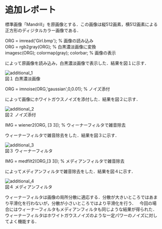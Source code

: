 # 追加レポート　　
標準画像「Mandrill」を原画像とする．この画像は縦512画素，横512画素による正方形のディジタルカラー画像である．

ORG = imread('Girl.bmp'); % 画像の読み込み  
ORG = rgb2gray(ORG); % 白黒濃淡画像に変換  
imagesc(ORG); colormap(gray); colorbar; % 画像の表示  

によって原画像を読み込み，白黒濃淡画像で表示した．結果を図１に示す．

![additional_1](https://github.com/dolphinhardcore/kadai/blob/master/image/additional_1.png)  
図１ 白黒濃淡画像

ORG = imnoise(ORG,'gaussian',0,0.01); % ノイズ添付  

によって画像にホワイトガウスノイズを添付した．結果を図２に示す． 

![additional_2](https://github.com/dolphinhardcore/kadai/blob/master/image/additional_2.png)  
図２ ノイズ添付

IMG = wiener2(ORG, [3 3]); % ウィーナーフィルタで雑音除去

ウィーナーフィルタで雑音除去をした．結果を図３に示す． 

![additional_3](https://github.com/dolphinhardcore/kadai/blob/master/image/additional_3.png)  
図３ ウィーナーフィルタ

IMG = medfilt2(ORG,[3 3]); % メディアンフィルタで雑音除去  

によってメディアンフィルタで雑音除去をした．結果を図４に示す． 

![additional_4](https://github.com/dolphinhardcore/kadai/blob/master/image/additional_4.png)  
図４ メディアンフィルタ

ウィーナーフィルタは画像の局所分散に適応する．分散が大きいところではあまり平滑化を行わないが，分散が小さいところではより平滑化を行う．  
今回の場合にはウィーナーフィルタもメディアンフィルタも同じような結果が得られた．  
ウィーナーフィルタはホワイトガウスノイズのような一定パワーのノイズに対してよく機能する．
